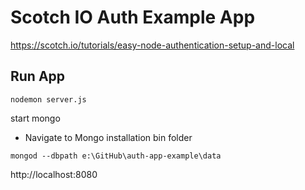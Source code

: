# Scotch IO Auth Example App
https://scotch.io/tutorials/easy-node-authentication-setup-and-local


## Run App

```
nodemon server.js
```



start mongo
* Navigate to Mongo installation bin folder
```
mongod --dbpath e:\GitHub\auth-app-example\data
```

http://localhost:8080
